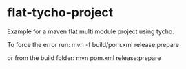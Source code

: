 # flat-tycho-project
Example for a maven flat multi module project using tycho.

To force the error run: mvn -f build/pom.xml release:prepare

or from the build folder: mvn pom.xml release:prepare 
